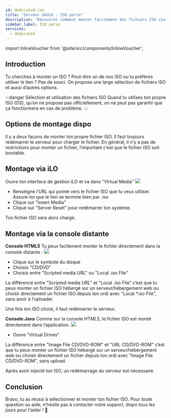 ```yaml
---
id: dedicated-iso
title: "Serveur dédié : ISO perso"
description: "Découvrez comment monter facilement des fichiers ISO via iLO ou la console distante pour démarrer votre serveur efficacement → En savoir plus maintenant"
sidebar_label: ISO perso
services:
  - dedicated
---
```




import InlineVoucher from '@site/src/components/InlineVoucher';

## Introduction
Tu cherches à monter un ISO ? Peut-être un de nos ISO ou tu préfères utiliser le tien ? Pas de souci. On propose une large sélection de fichiers ISO et aussi d’autres options.

:::danger Sélection et utilisation des fichiers ISO
Quand tu utilises ton propre ISO (OS), qu’on ne propose pas officiellement, on ne peut pas garantir que ça fonctionnera en cas de problème.
:::

<InlineVoucher />

## Options de montage dispo
Il y a deux façons de monter ton propre fichier ISO. Il faut toujours redémarrer le serveur pour charger le fichier. En général, il n’y a pas de restrictions pour monter un fichier, l’important c’est que le fichier ISO soit bootable.

## Montage via iLO
Ouvre ton interface de gestion iLO et va dans "Virtual Media"
![](https://screensaver01.zap-hosting.com/index.php/s/myWMSi3GgyLBHXR/preview)

* Renseigne l’URL qui pointe vers le fichier ISO que tu veux utiliser. Assure-toi que le lien se termine bien par .iso
* Clique sur "Insert Media"
* Clique sur "Server Reset" pour redémarrer ton système.

Ton fichier ISO sera alors chargé.

## Montage via la console distante

**Console HTML5**
Tu peux facilement monter le fichier directement dans la console distante :
![](https://screensaver01.zap-hosting.com/index.php/s/x4EDgLZ3e3B6MMC/preview)

* Clique sur le symbole du disque
* Choisis "CD/DVD"
* Choisis entre "Scripted media URL" ou "Local .iso File"

La différence entre "Scripted media URL" et "Local .iso File" c’est que tu peux monter un fichier ISO hébergé sur un serveur/hébergement web ou choisir directement un fichier ISO depuis ton ordi avec "Local *.iso File", sans avoir à l’uploader.

Une fois ton ISO choisi, il faut redémarrer le serveur.


**Console Java**
Comme sur la console HTML5, le fichier ISO est monté directement dans l’application.
![](https://screensaver01.zap-hosting.com/index.php/s/2CdR5d5AcsG7YdH/preview)

* Ouvre "Virtual Drives"

La différence entre "Image File CD/DVD-ROM" et "URL CD/DVD-ROM" c’est que tu peux monter un fichier ISO hébergé sur un serveur/hébergement web ou choisir directement un fichier depuis ton ordi avec "Image File CD/DVD-ROM", sans upload.

Après avoir injecté ton ISO, un redémarrage du serveur est nécessaire.


## Conclusion
Bravo, tu as réussi à sélectionner et monter ton fichier ISO. Pour toute question ou aide, n’hésite pas à contacter notre support, dispo tous les jours pour t’aider ! 🙂

<InlineVoucher />